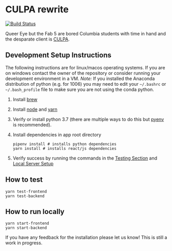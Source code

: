 # CULPA rewrite

[![Build Status](https://travis-ci.com/jonathanzhang99/culpa-rewrite.svg?token=9pakxssWTQ9rzoc91N3M&branch=master)](https://travis-ci.com/jonathanzhang99/culpa-rewrite)

Queer Eye but the Fab 5 are bored Columbia students with time in hand and the desparate client is [CULPA](culpa.info).

## Development Setup Instructions

The following instructions are for linux/macos operating systems. If you are on windows contact the owner of the repository or consider running your development environment in a VM. _Note:_ If you installed the Anaconda distribution of python (e.g. for 1006) you may need to edit your `~/.bashrc` or `~/.bash_profile` file to make sure you are not using the conda python.

1. Install [brew](https://brew.sh)
2. Install [node](https://nodejs.org/en/) and [yarn](https://classic.yarnpkg.com/en/docs/install/#mac-stable)
3. Verify or install python 3.7 (there are multiple ways to do this but [pyenv](https://github.com/pyenv/pyenv) is recommended).
4. Install dependencies in app root directory

   ```
   pipenv install # installs python dependencies
   yarn install # installs react/js dependencies
   ```

5. Verify success by running the commands in the [Testing Section](#how-to-test) and [Local Server Setup](#how-to-run-local-instance)

## How to test

```
yarn test-frontend
yarn test-backend
```

## How to run locally

```
yarn start-frontend
yarn start-backend
```

If you have any feedback for the installation please let us know! This is still a work in progress.
